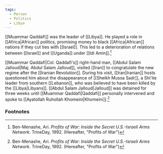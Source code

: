 ```yaml
---
tags:
  - Person
  - Politics
  - Libya
---
```

[[Muammar Qaddafi]] was the leader of [[Libya]]. He played a role in [[Africa|African]] politics, promising money to black [[Africa|African]] nations if they cut ties with [[Israel]]. This led to a deterioration of relations between [[Israel]] and [[Uganda]] under [[Idi Amin]].[^1]

[[Muammar Qaddafi|Col. Qaddafi's]] right-hand man, [[Abdul Salam Jalloud|Maj. Abdul Salam Jalloud]], visited [[Iran]] to congratulate the new regime after the [[Iranian Revolution]]. During his visit, [[Iran|Iranian]] hosts questioned him about the disappearance of [[Sheikh Mussa Sadr]], a Shi'ite leader from southern [[Lebanon]], who was believed to have been killed by the [[Libya|Libyans]]. [[Abdul Salam Jalloud|Jalloud]] was detained for three weeks until [[Muammar Qaddafi|Qaddafi]] personally intervened and spoke to [[Ayatollah Ruhollah Khomeini|Khomeini]].[^1]

### Footnotes
[^1]: Ben-Menashe, Ari. *Profits of War: Inside the Secret U.S.-Israeli Arms Network*. TrineDay, 1992. (Hereafter, "Profits of War")
